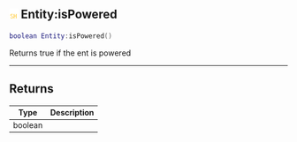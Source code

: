 ## ![shared](.gitbook/assets/shared.png) Entity:isPowered


```lua
boolean Entity:isPowered()
```

Returns true if the ent is powered



------
## Returns

| Type | Description |
| ---- | ----------: |
| boolean |  |

